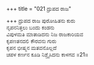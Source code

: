 +++
title = "021 ದ್ರುಪದ ರಾಜ"

+++
ದ್ರುಪದ ರಾಜ ಪುರೋಹಿತನು ಕುರು   
ನೃಪನನಿತ್ತಲು ಬಂದು ಕಂಡನು   
ವಿಪುಳಮತಿ ಮಾತಾಡಿದನು ನಿಜ ರಾಜಕಾರಿಯವ   
ಕೃಪಣತನದಲಿ ಕೌರವನು ಗುರು   
ಕೃಪನ ಭೀಷ್ಮನ ಮತವನೊಲ್ಲದೆ   
ಚಪಳ ಕರ್ಣನ ಕೂಡಿ ನಿಶ್ಚೈಸಿದನು ಕಾಳಗವ   ॥21॥